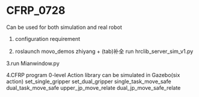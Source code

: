 # CFRP_0728
Can be used for both simulation and real robot

1. configuration requirement

2. roslaunch movo_demos zhiyang + (tab)补全
   run hrclib_server_sim_v1.py

3.run Mianwindow.py

4.CFRP program
0-level Action library can be simulated in Gazebo(six action)
set_single_gripper
set_dual_gripper
single_task_move_safe
dual_task_move_safe
upper_jp_move_relate
dual_jp_move_safe_relate
